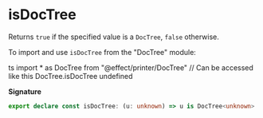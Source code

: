 # isDocTree

Returns `true` if the specified value is a `DocTree`, `false` otherwise.

To import and use `isDocTree` from the "DocTree" module:

ts
import \* as DocTree from "@effect/printer/DocTree"
// Can be accessed like this
DocTree.isDocTree
undefined

**Signature**

```ts
export declare const isDocTree: (u: unknown) => u is DocTree<unknown>
```
